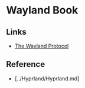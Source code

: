# Wayland Book

## Links

* [The Wayland Protocol](https://wayland-book.com/)

## Reference

* [../Hyprland/Hyprland.md]

